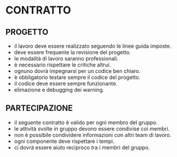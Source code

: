 # CONTRATTO


## PROGETTO

- il lavoro deve essere realizzato seguendo le linee guida imposte.
- deve essere frequente la revisione del progetto.
- le modalità di lavoro saranno professionali.
- è necessario rispettare le critiche altrui.
- ognuno dovrà impegnarsi per un codice ben chiaro.
- è obbligatorio testare sempre il codice del progetto.
- il codice deve essere sempre funzionante.
- elimazione e debugging dei warning.



## PARTECIPAZIONE

- il seguente contratto è valido per ogni membro del gruppo.
- le attività svolte in gruppo devono essere condivise coi membri.
- non è possibile condividere informazioni con altri team di lavoro.
- ogni componente deve rispettare i tempi.
- ci dovrà essere aiuto reciproco tra i membri del gruppo.
